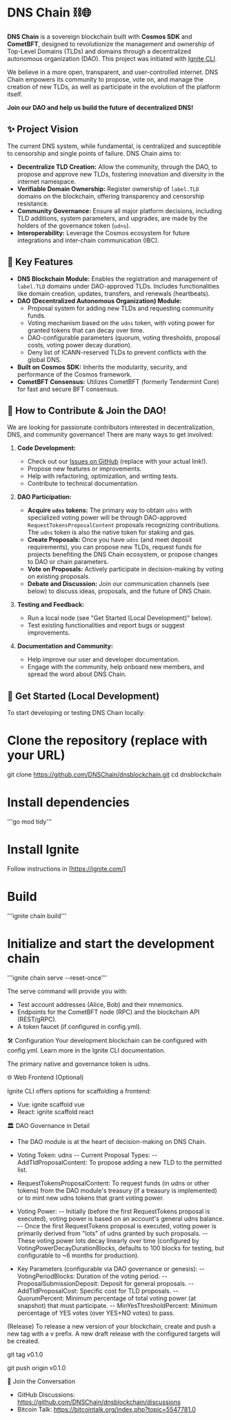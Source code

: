 # DNS Chain ⛓️🌐

**DNS Chain** is a sovereign blockchain built with **Cosmos SDK** and **CometBFT**, designed to revolutionize the management and ownership of Top-Level Domains (TLDs) and domains through a decentralized autonomous organization (DAO). This project was initiated with [Ignite CLI](https://ignite.com/cli).

We believe in a more open, transparent, and user-controlled internet. DNS Chain empowers its community to propose, vote on, and manage the creation of new TLDs, as well as participate in the evolution of the platform itself.

**Join our DAO and help us build the future of decentralized DNS!**

## ✨ Project Vision

The current DNS system, while fundamental, is centralized and susceptible to censorship and single points of failure. DNS Chain aims to:

*   **Decentralize TLD Creation:** Allow the community, through the DAO, to propose and approve new TLDs, fostering innovation and diversity in the internet namespace.
*   **Verifiable Domain Ownership:** Register ownership of `label.TLD` domains on the blockchain, offering transparency and censorship resistance.
*   **Community Governance:** Ensure all major platform decisions, including TLD additions, system parameters, and upgrades, are made by the holders of the governance token (`udns`).
*   **Interoperability:** Leverage the Cosmos ecosystem for future integrations and inter-chain communication (IBC).

## 🚀 Key Features

*   **DNS Blockchain Module:** Enables the registration and management of `label.TLD` domains under DAO-approved TLDs. Includes functionalities like domain creation, updates, transfers, and renewals (heartbeats).
*   **DAO (Decentralized Autonomous Organization) Module:**
    *   Proposal system for adding new TLDs and requesting community funds.
    *   Voting mechanism based on the `udns` token, with voting power for granted tokens that can decay over time.
    *   DAO-configurable parameters (quorum, voting thresholds, proposal costs, voting power decay duration).
    *   Deny list of ICANN-reserved TLDs to prevent conflicts with the global DNS.
*   **Built on Cosmos SDK:** Inherits the modularity, security, and performance of the Cosmos framework.
*   **CometBFT Consensus:** Utilizes CometBFT (formerly Tendermint Core) for fast and secure BFT consensus.

## 🤝 How to Contribute & Join the DAO!

We are looking for passionate contributors interested in decentralization, DNS, and community governance! There are many ways to get involved:

1.  **Code Development:**
    *   Check out our [Issues on GitHub](https://github.com/YOUR_USERNAME/dnsblockchain/issues) (replace with your actual link!).
    *   Propose new features or improvements.
    *   Help with refactoring, optimization, and writing tests.
    *   Contribute to technical documentation.

2.  **DAO Participation:**
    *   **Acquire `udns` tokens:** The primary way to obtain `udns` with specialized voting power will be through DAO-approved `RequestTokensProposalContent` proposals recognizing contributions. The `udns` token is also the native token for staking and gas.
    *   **Create Proposals:** Once you have `udns` (and meet deposit requirements), you can propose new TLDs, request funds for projects benefiting the DNS Chain ecosystem, or propose changes to DAO or chain parameters.
    *   **Vote on Proposals:** Actively participate in decision-making by voting on existing proposals.
    *   **Debate and Discussion:** Join our communication channels (see below) to discuss ideas, proposals, and the future of DNS Chain.

3.  **Testing and Feedback:**
    *   Run a local node (see "Get Started (Local Development)" below).
    *   Test existing functionalities and report bugs or suggest improvements.

4.  **Documentation and Community:**
    *   Help improve our user and developer documentation.
    *   Engage with the community, help onboard new members, and spread the word about DNS Chain.

## 🏁 Get Started (Local Development)

To start developing or testing DNS Chain locally:

# Clone the repository (replace with your URL)
git clone https://github.com/DNSChain/dnsblockchain.git
cd dnsblockchain

# Install dependencies
'''go mod tidy'''

# Install Ignite
Follow instructions in [https://ignite.com/]

# Build
'''ignite chain build'''

# Initialize and start the development chain
'''ignite chain serve --reset-once'''

The serve command will provide you with:
- Test account addresses (Alice, Bob) and their mnemonics.
- Endpoints for the CometBFT node (RPC) and the blockchain API (REST/gRPC).
- A token faucet (if configured in config.yml).

🛠️ Configuration
Your development blockchain can be configured with config.yml. Learn more in the Ignite CLI documentation.

The primary native and governance token is udns.

🌐 Web Frontend (Optional)

Ignite CLI offers options for scaffolding a frontend:
- Vue: ignite scaffold vue
- React: ignite scaffold react

🏛️ DAO Governance in Detail
- The DAO module is at the heart of decision-making on DNS Chain.
- Voting Token: udns
-- Current Proposal Types:
-- AddTldProposalContent: To propose adding a new TLD to the permitted list.
- RequestTokensProposalContent: To request funds (in udns or other tokens) from the DAO module's treasury (if a treasury is implemented) or to mint new udns tokens that grant voting power.

- Voting Power:
-- Initially (before the first RequestTokens proposal is executed), voting power is based on an account's general udns balance.
-- Once the first RequestTokens proposal is executed, voting power is primarily derived from "lots" of udns granted by such proposals.
-- These voting power lots decay linearly over time (configured by VotingPowerDecayDurationBlocks, defaults to 100 blocks for testing, but configurable to ~6 months for production).
- Key Parameters (configurable via DAO governance or genesis):
-- VotingPeriodBlocks: Duration of the voting period.
-- ProposalSubmissionDeposit: Deposit for general proposals.
-- AddTldProposalCost: Specific cost for TLD proposals.
-- QuorumPercent: Minimum percentage of total voting power (at snapshot) that must participate.
-- MinYesThresholdPercent: Minimum percentage of YES votes (over YES+NO votes) to pass.

(Release)
To release a new version of your blockchain, create and push a new tag with a v prefix. A new draft release with the configured targets will be created.

git tag v0.1.0

git push origin v0.1.0

💬 Join the Conversation
- GitHub Discussions: https://github.com/DNSChain/dnsblockchain/discussions
- Bitcoin Talk: https://bitcointalk.org/index.php?topic=5547781.0